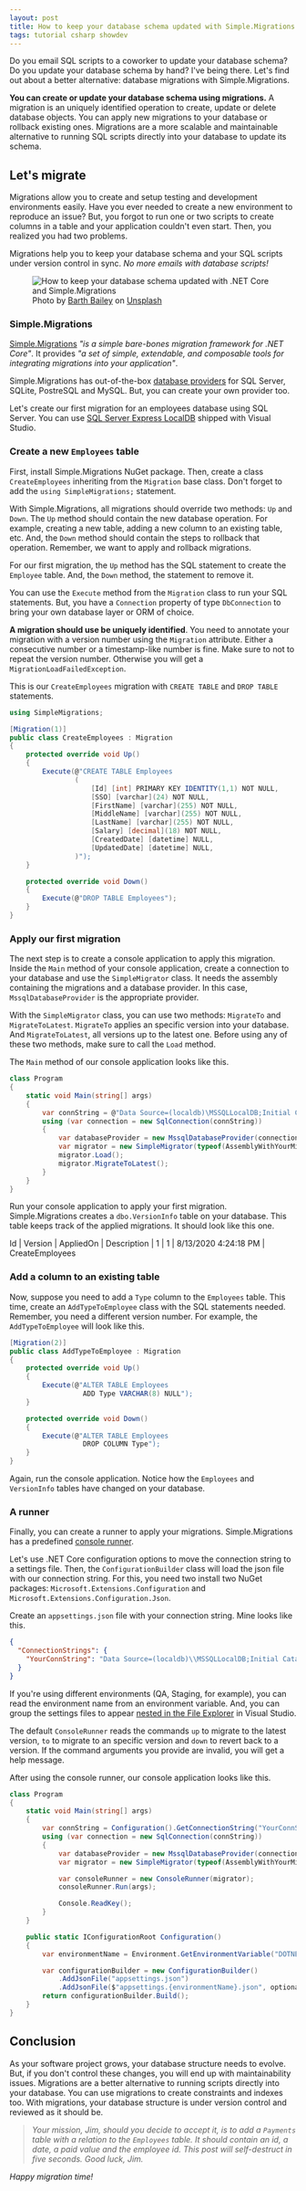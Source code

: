 ```yaml
---
layout: post
title: How to keep your database schema updated with Simple.Migrations
tags: tutorial csharp showdev
---
```


Do you email SQL scripts to a coworker to update your database schema? Do you update your database schema by hand? I've being there. Let's find out about a better alternative: database migrations with Simple.Migrations.

**You can create or update your database schema using migrations.** A migration is an uniquely identified operation to create, update or delete database objects. You can apply new migrations to your database or rollback existing ones. Migrations are a more scalable and maintainable alternative to running SQL scripts directly into your database to update its schema.

## Let's migrate

Migrations allow you to create and setup testing and development environments easily. Have you ever needed to create a new environment to reproduce an issue? But, you forgot to run one or two scripts to create columns in a table and your application couldn't even start. Then, you realized you had two problems. 

Migrations help you to keep your database schema and your SQL scripts under version control in sync. _No more emails with database scripts!_

<figure>
<img src="https://images.unsplash.com/photo-1520792428249-6d0336fc7d1c?ixlib=rb-1.2.1&q=80&fm=jpg&crop=entropy&cs=tinysrgb&w=800&h=400&fit=crop" alt="How to keep your database schema updated with .NET Core and Simple.Migrations" />

<figcaption><span>Photo by <a href="https://unsplash.com/@7bbbailey?utm_source=unsplash&amp;utm_medium=referral&amp;utm_content=creditCopyText">Barth Bailey</a> on <a href="https://unsplash.com/s/photos/migration?utm_source=unsplash&amp;utm_medium=referral&amp;utm_content=creditCopyText">Unsplash</a></span></figcaption>
</figure>

### Simple.Migrations

[Simple.Migrations](https://github.com/canton7/Simple.Migrations) _"is a simple bare-bones migration framework for .NET Core"_. It provides _"a set of simple, extendable, and composable tools for integrating migrations into your application"_.

Simple.Migrations has out-of-the-box [database providers](https://github.com/canton7/Simple.Migrations#database-providers) for SQL Server, SQLite, PostreSQL and MySQL. But, you can create your own provider too.

Let's create our first migration for an employees database using SQL Server. You can use [SQL Server Express LocalDB](https://docs.microsoft.com/en-us/sql/database-engine/configure-windows/sql-server-express-localdb?view=sql-server-ver15) shipped with Visual Studio.

### Create a new `Employees` table

First, install Simple.Migrations NuGet package. Then, create a class `CreateEmployees` inheriting from the `Migration` base class. Don't forget to add the `using SimpleMigrations;` statement.

With Simple.Migrations, all migrations should override two methods: `Up` and `Down`. The `Up` method should contain the new database operation. For example, creating a new table, adding a new column to an existing table, etc. And, the `Down` method should contain the steps to rollback that operation. Remember, we want to apply and rollback migrations.

For our first migration, the `Up` method has the SQL statement to create the `Employee` table. And, the `Down` method, the statement to remove it.

You can use the `Execute` method from the `Migration` class to run your SQL statements. But, you have a `Connection` property of type `DbConnection` to bring your own database layer or ORM of choice.

**A migration should use be uniquely identified**. You need to annotate your migration with a version number using the `Migration` attribute. Either a consecutive number or a timestamp-like number is fine. Make sure to not to repeat the version number. Otherwise you will get a `MigrationLoadFailedException`.

This is our `CreateEmployees` migration with `CREATE TABLE` and `DROP TABLE` statements.

```csharp
using SimpleMigrations;

[Migration(1)]
public class CreateEmployees : Migration
{
    protected override void Up()
    {
        Execute(@"CREATE TABLE Employees
                (
                    [Id] [int] PRIMARY KEY IDENTITY(1,1) NOT NULL,
                    [SSO] [varchar](24) NOT NULL,
                    [FirstName] [varchar](255) NOT NULL,
                    [MiddleName] [varchar](255) NOT NULL,
                    [LastName] [varchar](255) NOT NULL,
                    [Salary] [decimal](18) NOT NULL,
                    [CreatedDate] [datetime] NULL,
                    [UpdatedDate] [datetime] NULL,
                )");
    }

    protected override void Down()
    {
        Execute(@"DROP TABLE Employees");
    }
}
```

### Apply our first migration

The next step is to create a console application to apply this migration. Inside the `Main` method of your console application, create a connection to your database and use the `SimpleMigrator` class. It needs the assembly containing the migrations and a database provider. In this case, `MssqlDatabaseProvider` is the appropriate provider.

With the `SimpleMigrator` class, you can use two methods: `MigrateTo` and `MigrateToLatest`. `MigrateTo` applies an specific version into your database. And `MigrateToLatest`, all versions up to the latest one. Before using any of these two methods, make sure to call the `Load` method.

The `Main` method of our console application looks like this.

```csharp
class Program
{
    static void Main(string[] args)
    {
        var connString = @"Data Source=(localdb)\MSSQLLocalDB;Initial Catalog=Payroll;Integrated Security=True;";
        using (var connection = new SqlConnection(connString))
        {
            var databaseProvider = new MssqlDatabaseProvider(connection);
            var migrator = new SimpleMigrator(typeof(AssemblyWithYourMigrations).Assembly, databaseProvider);
            migrator.Load();
            migrator.MigrateToLatest();
        }
    }
}
```

Run your console application to apply your first migration. Simple.Migrations creates a `dbo.VersionInfo` table on your database. This table keeps track of the applied migrations. It should look like this one.

Id | Version | AppliedOn | Description |
1 |	1 | 	8/13/2020 4:24:18 PM |	CreateEmployees

### Add a column to an existing table

Now, suppose you need to add a `Type` column to the `Employees` table. This time, create an `AddTypeToEmployee` class with the SQL statements needed. Remember, you need a different version number. For example, the `AddTypeToEmployee` will look like this.

```csharp
[Migration(2)]
public class AddTypeToEmployee : Migration
{
    protected override void Up()
    {
        Execute(@"ALTER TABLE Employees
                  ADD Type VARCHAR(8) NULL");
    }

    protected override void Down()
    {
        Execute(@"ALTER TABLE Employees
                  DROP COLUMN Type");
    }
}
```

Again, run the console application. Notice how the `Employees` and `VersionInfo` tables have changed on your database.

### A runner

Finally, you can create a runner to apply your migrations. Simple.Migrations has a predefined [console runner](https://github.com/canton7/Simple.Migrations#consolerunner).

Let's use .NET Core configuration options to move the connection string to a settings file. Then, the `ConfigurationBuilder` class will load the json file with our connection string. For this, you need two install two NuGet packages: `Microsoft.Extensions.Configuration` and `Microsoft.Extensions.Configuration.Json`. 

Create an `appsettings.json` file with your connection string. Mine looks like this.

```json
{
  "ConnectionStrings": {
    "YourConnString": "Data Source=(localdb)\\MSSQLLocalDB;Initial Catalog=Payroll;Integrated Security=True;"
  }
}
```

If you're using different environments (QA, Staging, for example), you can read the environment name from an environment variable. And, you can group the settings files to appear [nested in the File Explorer](https://stackoverflow.com/questions/43846079/can-files-be-nested-in-vs2017-solution-explorer-for-net-core-non-asp-net-core) in Visual Studio.

The default `ConsoleRunner` reads the commands `up` to migrate to the latest version, `to` to migrate to an specific version and `down` to revert back to a version. If the command arguments you provide are invalid, you will get a help message.

After using the console runner, our console application looks like this.

```csharp
class Program
{
    static void Main(string[] args)
    {
        var connString = Configuration().GetConnectionString("YourConnString");
        using (var connection = new SqlConnection(connString))
        {
            var databaseProvider = new MssqlDatabaseProvider(connection);
            var migrator = new SimpleMigrator(typeof(AssemblyWithYourMigrations).Assembly, databaseProvider);

            var consoleRunner = new ConsoleRunner(migrator);
            consoleRunner.Run(args);

            Console.ReadKey();
        }
    }

    public static IConfigurationRoot Configuration()
    {
        var environmentName = Environment.GetEnvironmentVariable("DOTNET_ENVIRONMENT");

        var configurationBuilder = new ConfigurationBuilder()
            .AddJsonFile("appsettings.json")
            .AddJsonFile($"appsettings.{environmentName}.json", optional: true);
        return configurationBuilder.Build();
    }
}
```

## Conclusion

As your software project grows, your database structure needs to evolve. But, if you don't control these changes, you will end up with maintainability issues. Migrations are a better alternative to running scripts directly into your database. You can use migrations to create constraints and indexes too. With migrations, your database structure is under version control and reviewed as it should be.

> _Your mission, Jim, should you decide to accept it, is to add a `Payments` table with a relation to the `Employees` table. It should contain an id, a date, a paid value and the employee id. This post will self-destruct in five seconds. Good luck, Jim._

_Happy migration time!_
